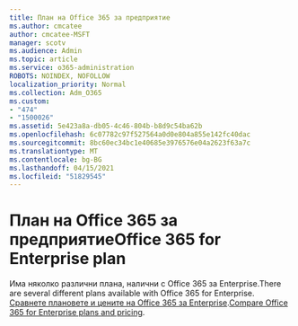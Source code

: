 ```yaml
---
title: План на Office 365 за предприятие
ms.author: cmcatee
author: cmcatee-MSFT
manager: scotv
ms.audience: Admin
ms.topic: article
ms.service: o365-administration
ROBOTS: NOINDEX, NOFOLLOW
localization_priority: Normal
ms.collection: Adm_O365
ms.custom:
- "474"
- "1500026"
ms.assetid: 5e423a8a-db05-4c46-804b-b8d9c54ba62b
ms.openlocfilehash: 6c07782c97f527564a0d0e804a855e142fc40dac
ms.sourcegitcommit: 8bc60ec34bc1e40685e3976576e04a2623f63a7c
ms.translationtype: MT
ms.contentlocale: bg-BG
ms.lasthandoff: 04/15/2021
ms.locfileid: "51829545"
---
```

# <a name="office-365-for-enterprise-plan"></a><span data-ttu-id="1017f-102">План на Office 365 за предприятие</span><span class="sxs-lookup"><span data-stu-id="1017f-102">Office 365 for Enterprise plan</span></span>

<span data-ttu-id="1017f-103">Има няколко различни плана, налични с Office 365 за Enterprise.</span><span class="sxs-lookup"><span data-stu-id="1017f-103">There are several different plans available with Office 365 for Enterprise.</span></span> <span data-ttu-id="1017f-104">[Сравнете плановете и цените на Office 365 за Enterprise](https://products.office.com/business/compare-more-office-365-for-business-plans).</span><span class="sxs-lookup"><span data-stu-id="1017f-104">[Compare Office 365 for Enterprise plans and pricing](https://products.office.com/business/compare-more-office-365-for-business-plans).</span></span>  